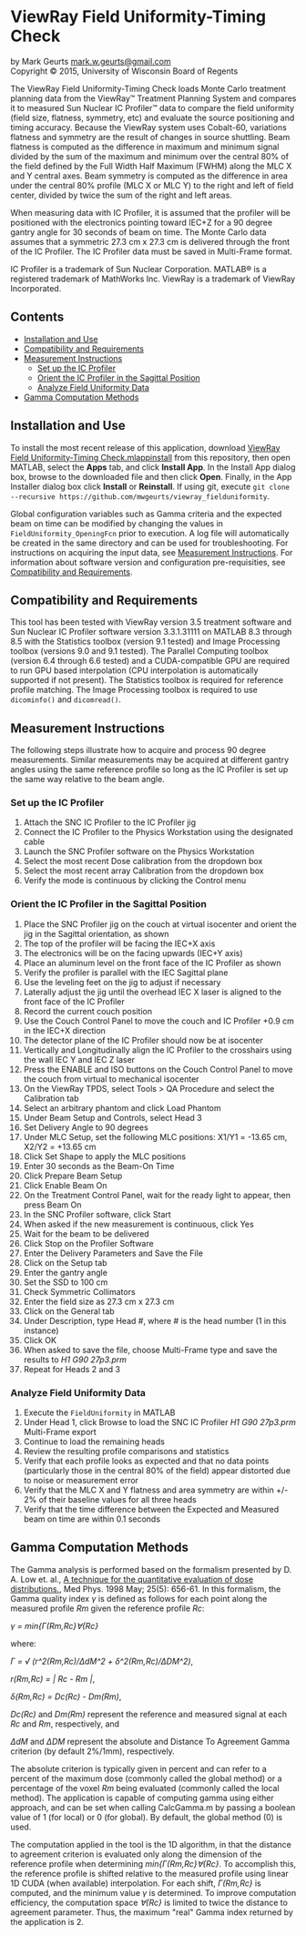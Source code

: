 ViewRay Field Uniformity-Timing Check
===========

by Mark Geurts <mark.w.geurts@gmail.com>
<br>Copyright &copy; 2015, University of Wisconsin Board of Regents

The ViewRay Field Uniformity-Timing Check loads Monte Carlo treatment planning data from the ViewRay&trade; Treatment Planning System and compares it to measured Sun Nuclear IC Profiler&trade; data to compare the field uniformity (field size, flatness, symmetry, etc) and evaluate the source positioning and timing accuracy.  Because the ViewRay system uses Cobalt-60, variations flatness and symmetry are the result of changes in source shuttling. Beam flatness is computed as the difference in maximum and minimum signal divided by the sum of the maximum and minimum over the central 80% of the field defined by the Full Width Half Maximum (FWHM) along the MLC X and Y central axes. Beam symmetry is computed as the difference in area under the central 80% profile (MLC X or MLC Y) to the right and left of field center, divided by twice the sum of the right and left areas. 

When measuring data with IC Profiler, it is assumed that the profiler will be positioned with the electronics pointing toward IEC+Z for a 90 degree gantry angle for 30 seconds of beam on time. The Monte Carlo data assumes that a symmetric 27.3 cm x 27.3 cm is delivered through the front of the IC Profiler.  The IC Profiler data must be saved in Multi-Frame format.

IC Profiler is a trademark of Sun Nuclear Corporation.  MATLAB&reg; is a registered trademark of MathWorks Inc.  ViewRay is a trademark of ViewRay Incorporated.

## Contents

* [Installation and Use](README.md#installation-and-use)
* [Compatibility and Requirements](README.md#compatibility-and-requirements)
* [Measurement Instructions](README.md#measurement-instructions)
  * [Set up the IC Profiler](README.md#set-up-the-ic-profiler)  
  * [Orient the IC Profiler in the Sagittal Position](README.md#orient-the-ic-profiler-in-the-sagittal-position)
  * [Analyze Field Uniformity Data](README.md#analyze-field-uniformity-data)
* [Gamma Computation Methods](README.md#gamma-computation-methods)

## Installation and Use

To install the most recent release of this application, download [ViewRay Field Uniformity-Timing Check.mlappinstall](https://github.com/mwgeurts/viewray_mlc/archive/master.zip) from this repository, then open MATLAB, select the __Apps__ tab, and click __Install App__.  In the Install App dialog box, browse to the downloaded file and then click __Open__.  Finally, in the App Installer dialog box click __Install__ or __Reinstall__.  If using git, execute `git clone --recursive https://github.com/mwgeurts/viewray_fielduniformity`.

Global configuration variables such as Gamma criteria and the expected beam on time can be modified by changing the values in `FieldUniformity_OpeningFcn` prior to execution.  A log file will automatically be created in the same directory and can be used for troubleshooting.  For instructions on acquiring the input data, see [Measurement Instructions](README.md#measurement-instructions). For information about software version and configuration pre-requisities, see [Compatibility and Requirements](README.md#compatibility-and-requirements).

## Compatibility and Requirements

This tool has been tested with ViewRay version 3.5 treatment software and Sun Nuclear IC Profiler software version 3.3.1.31111 on MATLAB 8.3 through 8.5 with the Statistics toolbox (version 9.1 tested) and Image Processing toolbox (versions 9.0 and 9.1 tested).  The Parallel Computing toolbox (version 6.4 through 6.6 tested) and a CUDA-compatible GPU are required to run GPU based interpolation (CPU interpolation is automatically supported if not present).  The Statistics toolbox is required for reference profile matching.  The Image Processing toolbox is required to use `dicominfo()` and `dicomread()`.

## Measurement Instructions

The following steps illustrate how to acquire and process 90 degree measurements.  Similar measurements may be acquired at different gantry angles using the same reference profile so long as the IC Profiler is set up the same way relative to the beam angle.  

### Set up the IC Profiler

1. Attach the SNC IC Profiler to the IC Profiler jig
2. Connect the IC Profiler to the Physics Workstation using the designated cable
3. Launch the SNC Profiler software on the Physics Workstation
4. Select the most recent Dose calibration from the dropdown box
5. Select the most recent array Calibration from the dropdown box
6. Verify the mode is continuous by clicking the Control menu

### Orient the IC Profiler in the Sagittal Position

1. Place the SNC Profiler jig on the couch at virtual isocenter and orient the jig in the Sagittal orientation, as shown
  1. The top of the profiler will be facing the IEC+X axis
  2. The electronics will be on the facing upwards (IEC+Y axis)
  3. Place an aluminum level on the front face of the IC Profiler as shown
  4. Verify the profiler is parallel with the IEC Sagittal plane
  5. Use the leveling feet on the jig to adjust if necessary
  6. Laterally adjust the jig until the overhead IEC X laser is aligned to the front face of the IC Profiler
  7. Record the current couch position
  8. Use the Couch Control Panel to move the couch and IC Profiler +0.9 cm in the IEC+X direction
  9. The detector plane of the IC Profiler should now be at isocenter
  10. Vertically and Longitudinally align the IC Profiler to the crosshairs using the wall IEC Y and IEC Z laser
  11. Press the ENABLE and ISO buttons on the Couch Control Panel to move the couch from virtual to mechanical isocenter
2. On the ViewRay TPDS, select Tools > QA Procedure and select the Calibration tab
3. Select an arbitrary phantom and click Load Phantom
4. Under Beam Setup and Controls, select Head 3
5. Set Delivery Angle to 90 degrees
6. Under MLC Setup, set the following MLC positions: X1/Y1 = -13.65 cm, X2/Y2 = +13.65 cm
7. Click Set Shape to apply the MLC positions
8. Enter 30 seconds as the Beam-On Time
9. Click Prepare Beam Setup
10. Click Enable Beam On
11. On the Treatment Control Panel, wait for the ready light to appear, then press Beam On
12. In the SNC Profiler software, click Start
13. When asked if the new measurement is continuous, click Yes
14. Wait for the beam to be delivered
15. Click Stop on the Profiler Software
16. Enter the Delivery Parameters and Save the File
  1. Click on the Setup tab
  2. Enter the gantry angle
  3. Set the SSD to 100 cm
  4. Check Symmetric Collimators
  5. Enter the field size as 27.3 cm x 27.3 cm
  6. Click on the General tab
  7. Under Description, type Head #, where # is the head number (1 in this instance)
  8. Click OK
  9. When asked to save the file, choose Multi-Frame type and save the results to _H1 G90 27p3.prm_
17. Repeat for Heads 2 and 3

### Analyze Field Uniformity Data

1. Execute the `FieldUniformity` in MATLAB
2. Under Head 1, click Browse to load the SNC IC Profiler _H1 G90 27p3.prm_ Multi-Frame export
3. Continue to load the remaining heads
4. Review the resulting profile comparisons and statistics
  1. Verify that each profile looks as expected and that no data points (particularly those in the central 80% of the field) appear distorted due to noise or measurement error
  2. Verify that the MLC X and Y flatness and area symmetry are within +/- 2% of their baseline values for all three heads
5. Verify that the time difference between the Expected and Measured beam on time are within 0.1 seconds

## Gamma Computation Methods

The Gamma analysis is performed based on the formalism presented by D. A. Low et. al., [A technique for the quantitative evaluation of dose distributions.](http://www.ncbi.nlm.nih.gov/pubmed/9608475), Med Phys. 1998 May; 25(5): 656-61.  In this formalism, the Gamma quality index *&gamma;* is defined as follows for each point along the measured profile *Rm* given the reference profile *Rc*:

*&gamma; = min{&Gamma;(Rm,Rc}&forall;{Rc}*

where:

*&Gamma; = &radic; (r^2(Rm,Rc)/&Delta;dM^2 + &delta;^2(Rm,Rc)/&Delta;DM^2)*,

*r(Rm,Rc) = | Rc - Rm |*,

*&delta;(Rm,Rc) = Dc(Rc) - Dm(Rm)*,

*Dc(Rc)* and *Dm(Rm)* represent the reference and measured signal at each *Rc* and *Rm*, respectively, and

*&Delta;dM* and *&Delta;DM* represent the absolute and Distance To Agreement Gamma criterion (by default 2%/1mm), respectively.  

The absolute criterion is typically given in percent and can refer to a percent of the maximum dose (commonly called the global method) or a percentage of the voxel *Rm* being evaluated (commonly called the local method).  The application is capable of computing gamma using either approach, and can be set when calling CalcGamma.m by passing a boolean value of 1 (for local) or 0 (for global).  By default, the global method (0) is used.

The computation applied in the tool is the 1D algorithm, in that the distance to agreement criterion is evaluated only along the dimension of the reference profile when determining *min{&Gamma;(Rm,Rc}&forall;{Rc}*. To accomplish this, the reference profile is shifted relative to the measured profile using linear 1D CUDA (when available) interpolation.  For each shift, *&Gamma;(Rm,Rc}* is computed, and the minimum value *&gamma;* is determined.  To improve computation efficiency, the computation space *&forall;{Rc}* is limited to twice the distance to agreement parameter.  Thus, the maximum "real" Gamma index returned by the application is 2.
